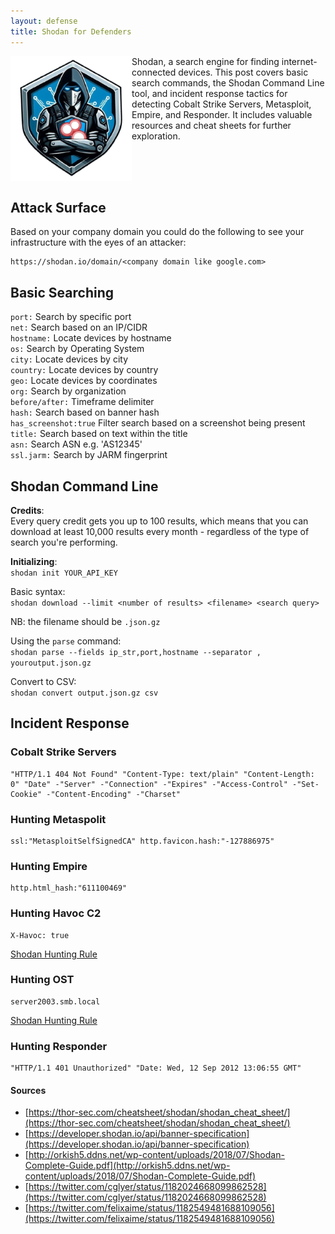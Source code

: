 ```yaml
---
layout: defense
title: Shodan for Defenders
---
```


<img height="200" align="left" src="/images/shodan_defender_logo.png" >
Shodan, a search engine for finding internet-connected devices. This post covers basic search commands, the Shodan Command Line tool, and incident response tactics for detecting Cobalt Strike Servers, Metasploit, Empire, and Responder. It includes valuable resources and cheat sheets for further exploration.

<br><br><br>
## Attack Surface 

Based on your company domain you could do the following to see your infrastructure with the eyes of an attacker:

```
https://shodan.io/domain/<company domain like google.com>
```

## Basic Searching

`port:` Search by specific port  
`net:` Search based on an IP/CIDR  
`hostname:` Locate devices by hostname  
`os:` Search by Operating System  
`city:` Locate devices by city  
`country:` Locate devices by country  
`geo:` Locate devices by coordinates  
`org:` Search by organization  
`before/after:` Timeframe delimiter  
`hash:` Search based on banner hash  
`has_screenshot:true` Filter search based on a screenshot being present  
`title:` Search based on text within the title  
`asn:` Search ASN e.g. 'AS12345'  
`ssl.jarm:` Search by JARM fingerprint  

## Shodan Command Line

**Credits**:  
Every query credit gets you up to 100 results, which means that you can download at least 10,000 results every month - regardless of the type of search you're performing.

**Initializing**:  
`shodan init YOUR_API_KEY`  

Basic syntax:  
`shodan download --limit <number of results> <filename> <search query>`

NB: the filename should be `.json.gz`  

Using the `parse` command:  
`shodan parse --fields ip_str,port,hostname --separator , youroutput.json.gz`

Convert to CSV:  
`shodan convert output.json.gz csv`

<!-- cSpell:disable -->
## Incident Response

### Cobalt Strike Servers
```
"HTTP/1.1 404 Not Found" "Content-Type: text/plain" "Content-Length: 0" "Date" -"Server" -"Connection" -"Expires" -"Access-Control" -"Set-Cookie" -"Content-Encoding" -"Charset"
```

### Hunting Metaspolit
```
ssl:"MetasploitSelfSignedCA" http.favicon.hash:"-127886975"
```

### Hunting Empire
```
http.html_hash:"611100469"
```

### Hunting Havoc C2
```
X-Havoc: true
```

[Shodan Hunting Rule](https://www.shodan.io/search?query=X-Havoc%3A+true&source=post_page-----2d7bb4e46d64--------------------------------)

### Hunting OST 
```
server2003.smb.local
```

[Shodan Hunting Rule](https://www.shodan.io/search?query=HTTP%2F1.1+401+Unauthorized+Date%3A+Wed+12+Sep+2012+13%3A06%3A55+GMT&source=post_page-----2d7bb4e46d64--------------------------------)

### Hunting Responder
```
"HTTP/1.1 401 Unauthorized" "Date: Wed, 12 Sep 2012 13:06:55 GMT"
```

#### Sources     
* [https://thor-sec.com/cheatsheet/shodan/shodan_cheat_sheet/](https://thor-sec.com/cheatsheet/shodan/shodan_cheat_sheet/)
* [https://developer.shodan.io/api/banner-specification](https://developer.shodan.io/api/banner-specification)  
* [http://orkish5.ddns.net/wp-content/uploads/2018/07/Shodan-Complete-Guide.pdf](http://orkish5.ddns.net/wp-content/uploads/2018/07/Shodan-Complete-Guide.pdf)
* [https://twitter.com/cglyer/status/1182024668099862528](https://twitter.com/cglyer/status/1182024668099862528)
* [https://twitter.com/felixaime/status/1182549481688109056](https://twitter.com/felixaime/status/1182549481688109056)
<!-- cSpell:enable -->
